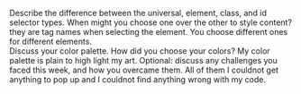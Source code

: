 Describe the difference between the universal, element, class, and id selector types. When might you choose one over the other to style content?
they are tag names when selecting the element. You choose different ones for different elements.  
Discuss your color palette. How did you choose your colors?
My color palette is plain to high light my art.
Optional: discuss any challenges you faced this week, and how you overcame them.
All of them I couldnot get anything to pop up and I couldnot find anything wrong with my code.

